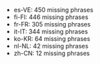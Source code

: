 - es-VE: 450 missing phrases
- fi-FI: 446 missing phrases
- fr-FR: 305 missing phrases
- it-IT: 344 missing phrases
- ko-KR: 64 missing phrases
- nl-NL: 42 missing phrases
- zh-CN: 12 missing phrases
